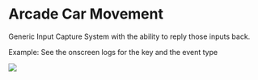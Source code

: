 # Arcade Car Movement #

Generic Input Capture System with the ability to reply those inputs back.

Example: See the onscreen logs for the key and the event type

![](ExampleImages/ExampleImage.gif)
